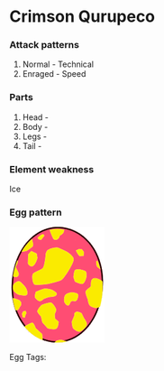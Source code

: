 # Crimson Qurupeco

### Attack patterns
1. Normal - Technical
2. Enraged - Speed

### Parts
1. Head - 
2. Body - 
3. Legs - 
4. Tail - 

### Element weakness
Ice 

### Egg pattern
![image info](../assets/crimson_qurupeco.png)

Egg Tags: 